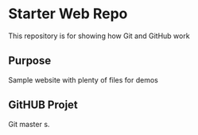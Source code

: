 # Starter Web Repo

This repository is for showing how Git and GitHub work

## Purpose

Sample website with plenty of files for demos

## GitHUB Projet

Git master s.